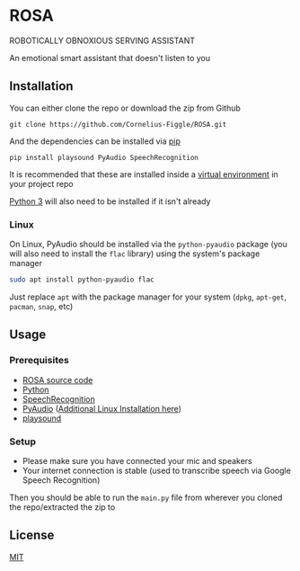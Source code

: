 
# ROSA

ROBOTICALLY OBNOXIOUS SERVING ASSISTANT

An emotional smart assistant that doesn't listen to you

## Installation

You can either clone the repo or download the zip from Github

```shell
git clone https://github.com/Cornelius-Figgle/ROSA.git
```

And the dependencies can be installed via [pip](https://pip.pypa.io/en/stable/)

```shell
pip install playsound PyAudio SpeechRecognition 
```

It is recommended that these are installed inside a [virtual environment](https://docs.python.org/3/library/venv.html) in your project repo

[Python 3](https://www.python.org/downloads/) will also need to be installed if it isn't already

### Linux

On Linux, PyAudio should be installed via the `python-pyaudio` package (you will also need to install the `flac` library) using the system's package manager

```bash
sudo apt install python-pyaudio flac
```

Just replace `apt` with the package manager for your system (`dpkg`, `apt-get`, `pacman`, `snap`, etc)

## Usage

### Prerequisites

- [ROSA source code](https://github.com/Cornelius-Figgle/ROSA)
- [Python](https://www.python.org/downloads/)
- [SpeechRecognition](https://pypi.org/project/SpeechRecognition/)
- [PyAudio](https://pypi.org/project/PyAudio/) ([Additional Linux Installation here](https://github.com/Cornelius-Figgle/ROSA#Linux))
- [playsound](https://pypi.org/project/playsound/)

### Setup

- Please make sure you have connected your mic and speakers
- Your internet connection is stable (used to transcribe speech via Google Speech Recognition)

Then you should be able to run the `main.py` file from wherever you cloned the repo/extracted the zip to

## License

[MIT](https://github.com/Cornelius-Figgle/ROSA/blob/main/LICENSE)
